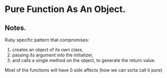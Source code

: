 # Pure Function As An Object.

## Notes.

Ruby specific pattern that compromises:  
1. creates an object of its own class,
1. passing its argument into the initializer,
1. and calls a single method on the object, to generate the return value.

Most of the functions will have 0 side affects (how we can sorta call it pure)
